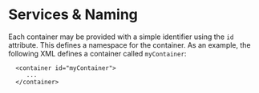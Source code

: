 # Services &amp; Naming

Each container may be provided with a simple identifier using the
`id` attribute. This defines a namespace for the container. As an
example, the following XML defines a container called `myContainer`:

      <container id="myContainer">
         ...
      </container>